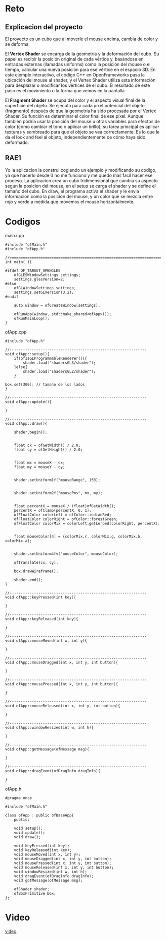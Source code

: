# Reto 
## Explicacion del proyecto 
El proyecto es un cubo que al moverle el mouse encima, cambia de color y se deforma. 

El **Vertex Shader** se encarga de la geometría y la deformación del cubo. Su papel es recibir la posición original de cada vértice y, basándose en entradas externas (llamadas uniforms) como la posición del mouse o el tiempo, calcular una nueva posición para ese vértice en el espacio 3D. En este ejemplo interactivo, el código C++ en OpenFrameworks pasa la ubicación del mouse al shader, y el Vertex Shader utiliza esta información para desplazar o modificar los vértices de el cubo. El resultado de este paso es el movimiento o la forma que vemos en la pantalla.       

El **Fragment Shader**  se ocupa del color y el aspecto visual final de la superficie del objeto. Se ejecuta para cada píxel potencial del objeto (fragmento) después de que la geometría ha sido procesada por el Vertex Shader. Su función es determinar el color final de ese píxel. Aunque también podría usar la posición del mouse u otras variables para efectos de color (como cambiar el tono o aplicar un brillo), su tarea principal es aplicar texturas y sombreado para que el objeto se vea correctamente. Es lo que le da el look and feel al objeto, independientemente de cómo haya sido deformado.

## RAE1
Yo la aplicacion la construi cogiendo un ejemplo y modificando su codigo, ya que hacerlo desde 0 no me funciono y me quedo mas facil hacer ese proceso. 
La aplicacion crea un cubo tridimensional que cambia su aspecto segun la posicion del mouse, en el setup se carga el shader y se define el tamaño del cubo. En draw, el programa activa el shader y le envia informacion como la posicion del mouse, y un color que se mezcla entre rojo y verde a medida que movemos el mouse horizontalmente. 

# Codigos 
main.cpp
```
#include "ofMain.h"
#include "ofApp.h"

//========================================================================
int main( ){

#ifdef OF_TARGET_OPENGLES
	ofGLESWindowSettings settings;
	settings.glesVersion=2;
#else
	ofGLWindowSettings settings;
	settings.setGLVersion(3,2);
#endif

	auto window = ofCreateWindow(settings);

	ofRunApp(window, std::make_shared<ofApp>());
	ofRunMainLoop();
}
```

ofApp.cpp
```
#include "ofApp.h"

//--------------------------------------------------------------
void ofApp::setup(){
	if(ofIsGLProgrammableRenderer()){
		shader.load("shadersGL3/shader");
	}else{
		shader.load("shadersGL2/shader");
	}

box.set(300); // tamaño de los lados
}

//--------------------------------------------------------------
void ofApp::update(){

}

//--------------------------------------------------------------
void ofApp::draw(){
	
	shader.begin();
	

	float cx = ofGetWidth() / 2.0;
	float cy = ofGetHeight() / 2.0;
	
	
	float mx = mouseX - cx;
	float my = mouseY - cy;
	
	
	shader.setUniform1f("mouseRange", 150);
	
	
	shader.setUniform2f("mousePos", mx, my);
	
	
	float percentX = mouseX / (float)ofGetWidth();
	percentX = ofClamp(percentX, 0, 1);
	ofFloatColor colorLeft = ofColor::indianRed;
	ofFloatColor colorRight = ofColor::forestGreen;
	ofFloatColor colorMix = colorLeft.getLerped(colorRight, percentX);
	
	
	float mouseColor[4] = {colorMix.r, colorMix.g, colorMix.b, colorMix.a};
	
	
	shader.setUniform4fv("mouseColor", mouseColor);
	
	ofTranslate(cx, cy);

	box.drawWireframe();

	shader.end();
}

//--------------------------------------------------------------
void ofApp::keyPressed(int key){
	
}

//--------------------------------------------------------------
void ofApp::keyReleased(int key){

}

//--------------------------------------------------------------
void ofApp::mouseMoved(int x, int y){
	
}

//--------------------------------------------------------------
void ofApp::mouseDragged(int x, int y, int button){

}

//--------------------------------------------------------------
void ofApp::mousePressed(int x, int y, int button){

}

//--------------------------------------------------------------
void ofApp::mouseReleased(int x, int y, int button){

}

//--------------------------------------------------------------
void ofApp::windowResized(int w, int h){

}

//--------------------------------------------------------------
void ofApp::gotMessage(ofMessage msg){

}

//--------------------------------------------------------------
void ofApp::dragEvent(ofDragInfo dragInfo){ 

}
```

ofApp.h 
```
#pragma once

#include "ofMain.h"

class ofApp : public ofBaseApp{
	public:
		
	void setup();
	void update();
	void draw();
	
	void keyPressed(int key);
	void keyReleased(int key);
	void mouseMoved(int x, int y);
	void mouseDragged(int x, int y, int button);
	void mousePressed(int x, int y, int button);
	void mouseReleased(int x, int y, int button);
	void windowResized(int w, int h);
	void dragEvent(ofDragInfo dragInfo);
	void gotMessage(ofMessage msg);

	ofShader shader;
	ofBoxPrimitive box;
};
```
# Video 
[video](https://youtu.be/Veo2vkQG0C8)
